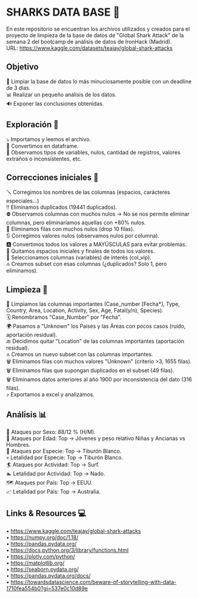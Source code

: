 #  SHARKS DATA BASE 🦈 <br />
En este repositorio se encuentran los archivos utilizados y creados para el proyecto de limpieza de la base de datos de "Global Shark Attack" de la semana 2 del bootcamp de análisis de datos de IronHack (Madrid).<br />
URL: https://www.kaggle.com/datasets/teajay/global-shark-attacks

## Objetivo
🧹 Limpiar la base de datos lo más minuciosamente posible con un deadline de 3 días.<br />
📊 Realizar un pequeño análisis de los datos.<br />
🔊 Exponer las conclusiones obtenidas.

## Exploración 👀
⤵️ Importamos y leemos el archivo.<br />
📅 Convertimos en dataframe.<br />
🔎 Observamos tipos de variables, nulos, cantidad de registros, valores extraños o inconsistentes, etc.

## Correcciones iniciales 🔧
🪛 Corregimos los nombres de las columnas (espacios, carácteres especiales...)<br />
‼️ Eliminamos duplicados (19441 duplicados).<br />
⛔ Observamos columnas con muchos nulos -> No se nos permite eliminar columnas, pero eliminaríamos aquellas con +80% nulos.<br />
🚩 Eliminamos filas con muchos nulos (drop 10 filas). <br />
🔃 Corregimos valores nulos (observamos nulos por columna).<br />
🅰️ Convertimos todos los valores a MAYÚSCULAS para evitar problemas.<br />
🔘 Quitamos espacios iniciales y finales de todos los valores.<br />
🚨 Seleccionamos columnas (variables) de interés (col_vip).<br />
🔝 Creamos subset con esas columnas (¿duplicados? Solo 1, pero eliminamos).

## Limpieza 🧼
🧹 Limpiamos las columnas importantes (Case_number [Fecha*], Type, Country, Area, Location, Activity, Sex, Age, Fatal(y/n), Species).<br />
🗓️ Renombramos "Case_Number" por "Fecha".<br />
🌍 Pasamos a "Unknown" los Países y las Áreas con pocos casos (ruido, aportación residual).<br />
🔙 Decidimos quitar "Location" de las columnas importantes (aportación residual).<br />
🔝 Creamos un nuevo subset con las columnas importantes.<br />
🗑️ Eliminamos filas con muchos valores "Unknown" (criterio >3, 1655 filas).<br />
🗑️ Eliminamos filas que supongan duplicados en el subset (49 filas).<br />
🗑️ Eliminamos datos anteriores al año 1900 por inconsistencia del dato (316 filas).<br />
⤴️ Exportamos a excel y analizamos.<br />

## Análisis 📊
🚻 Ataques por Sexo: 88/12 % (H/M).<br />
👧 Ataques por Edad: Top -> Jóvenes y peso relativo Niñas y Ancianas vs Hombres.<br />
🦈 Ataques por Especie: Top -> Tiburón Blanco.<br />
💀 Letalidad por Especie: Top -> Tiburón Blanco.<br />
🏄 Ataques por Actividad: Top -> Surf.<br />
🏊 Letalidad por Actividad: Top -> Nado.<br />
🗺️ Ataques por País: Top -> EEUU.<br />
📈 Letalidad por País: Top -> Australia.

## Links & Resources 💻
• https://www.kaggle.com/teajay/global-shark-attacks <br />
• https://numpy.org/doc/1.18/ <br />
• https://pandas.pydata.org/ <br />
• https://docs.python.org/3/library/functions.html <br />
• https://plotly.com/python/ <br />
• https://matplotlib.org/ <br />
• https://seaborn.pydata.org/ <br />
• https://pandas.pydata.org/docs/ <br />
• https://towardsdatascience.com/beware-of-storytelling-with-data-1710fea554b0?gi=537e0c10d89e
